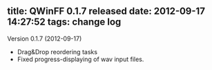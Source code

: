 title: QWinFF 0.1.7 released
date: 2012-09-17 14:27:52
tags: change log
---
Version 0.1.7
(2012-09-17)

- Drag&Drop reordering tasks
- Fixed progress-displaying of wav input files. 
